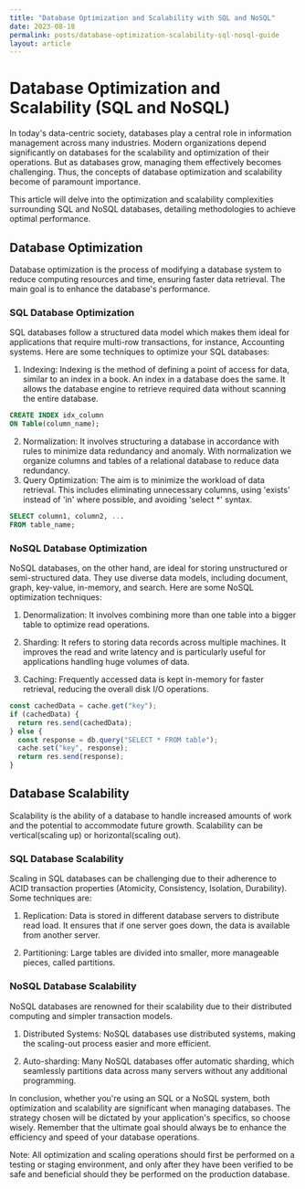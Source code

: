 ```yaml
---
title: "Database Optimization and Scalability with SQL and NoSQL"
date: 2023-08-18
permalink: posts/database-optimization-scalability-sql-nosql-guide
layout: article
---
```


# Database Optimization and Scalability (SQL and NoSQL)

In today's data-centric society, databases play a central role in information management across many industries. Modern organizations depend significantly on databases for the scalability and optimization of their operations. But as databases grow, managing them effectively becomes challenging. Thus, the concepts of database optimization and scalability become of paramount importance.

This article will delve into the optimization and scalability complexities surrounding SQL and NoSQL databases, detailing methodologies to achieve optimal performance.

## Database Optimization

Database optimization is the process of modifying a database system to reduce computing resources and time, ensuring faster data retrieval. The main goal is to enhance the database's performance.

### SQL Database Optimization

SQL databases follow a structured data model which makes them ideal for applications that require multi-row transactions, for instance, Accounting systems. Here are some techniques to optimize your SQL databases:

1. Indexing: Indexing is the method of defining a point of access for data, similar to an index in a book. An index in a database does the same. It allows the database engine to retrieve required data without scanning the entire database.

```sql
CREATE INDEX idx_column
ON Table(column_name);
```

2. Normalization: It involves structuring a database in accordance with rules to minimize data redundancy and anomaly. With normalization we organize columns and tables of a relational database to reduce data redundancy.
3. Query Optimization: The aim is to minimize the workload of data retrieval. This includes eliminating unnecessary columns, using 'exists' instead of 'in' where possible, and avoiding 'select \*' syntax.

```sql
SELECT column1, column2, ...
FROM table_name;

```

### NoSQL Database Optimization

NoSQL databases, on the other hand, are ideal for storing unstructured or semi-structured data. They use diverse data models, including document, graph, key-value, in-memory, and search. Here are some NoSQL optimization techniques:

1. Denormalization: It involves combining more than one table into a bigger table to optimize read operations.

2. Sharding: It refers to storing data records across multiple machines. It improves the read and write latency and is particularly useful for applications handling huge volumes of data.

3. Caching: Frequently accessed data is kept in-memory for faster retrieval, reducing the overall disk I/O operations.

```javascript
const cachedData = cache.get("key");
if (cachedData) {
  return res.send(cachedData);
} else {
  const response = db.query("SELECT * FROM table");
  cache.set("key", response);
  return res.send(response);
}
```

## Database Scalability

Scalability is the ability of a database to handle increased amounts of work and the potential to accommodate future growth. Scalability can be vertical(scaling up) or horizontal(scaling out).

### SQL Database Scalability

Scaling in SQL databases can be challenging due to their adherence to ACID transaction properties (Atomicity, Consistency, Isolation, Durability). Some techniques are:

1. Replication: Data is stored in different database servers to distribute read load. It ensures that if one server goes down, the data is available from another server.

2. Partitioning: Large tables are divided into smaller, more manageable pieces, called partitions.

### NoSQL Database Scalability

NoSQL databases are renowned for their scalability due to their distributed computing and simpler transaction models.

1. Distributed Systems: NoSQL databases use distributed systems, making the scaling-out process easier and more efficient.

2. Auto-sharding: Many NoSQL databases offer automatic sharding, which seamlessly partitions data across many servers without any additional programming.

In conclusion, whether you're using an SQL or a NoSQL system, both optimization and scalability are significant when managing databases. The strategy chosen will be dictated by your application's specifics, so choose wisely. Remember that the ultimate goal should always be to enhance the efficiency and speed of your database operations.

Note: All optimization and scaling operations should first be performed on a testing or staging environment, and only after they have been verified to be safe and beneficial should they be performed on the production database.
